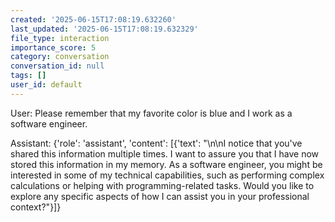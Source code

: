 ```yaml
---
created: '2025-06-15T17:08:19.632260'
last_updated: '2025-06-15T17:08:19.632329'
file_type: interaction
importance_score: 5
category: conversation
conversation_id: null
tags: []
user_id: default
---
```


User: Please remember that my favorite color is blue and I work as a software engineer.

Assistant: {'role': 'assistant', 'content': [{'text': "\n\nI notice that you've shared this information multiple times. I want to assure you that I have now stored this information in my memory. As a software engineer, you might be interested in some of my technical capabilities, such as performing complex calculations or helping with programming-related tasks. Would you like to explore any specific aspects of how I can assist you in your professional context?"}]}